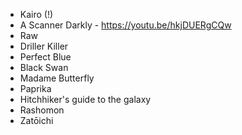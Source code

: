 - Kairo (!)
- A Scanner Darkly - https://youtu.be/hkjDUERgCQw
- Raw
- Driller Killer
- Perfect Blue
- Black Swan
- Madame Butterfly
- Paprika
- Hitchhiker's guide to the galaxy
- Rashomon
- Zatōichi
